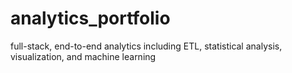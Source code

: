# analytics_portfolio
full-stack, end-to-end analytics including ETL, statistical analysis, visualization, and machine learning
